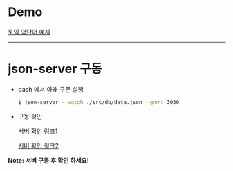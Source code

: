 # Demo

[토익 영단어 예제](https://github.com/yellowk4/voca)

-------------------------------------------------------------

# json-server 구동

- bash 에서 아래 구문 실행

	``` bash
	$ json-server --watch ./src/db/data.json --port 3030
	```

- 구동 확인

	[서버 확인 링크1](http://localhost:3030/days)
	
	[서버 확인 링크2](http://localhost:3030/words)

**Note: 서버 구동 후 확인 하세요!**

